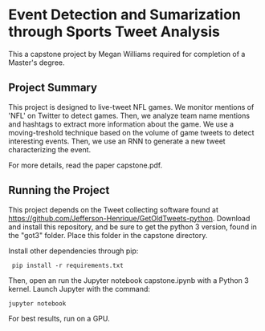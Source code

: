 # Event Detection and Sumarization through Sports Tweet Analysis
This a capstone project by Megan Williams required for completion of a Master's degree.

## Project Summary
This project is designed to live-tweet NFL games. We monitor mentions of 'NFL' on Twitter to detect games. Then, we analyze team name mentions and hashtags to extract more information about the game. We use a moving-treshold technique based on the volume of game tweets to detect interesting events. Then, we use an RNN to generate a new tweet characterizing the event.

For more details, read the paper capstone.pdf. 

## Running the Project
This project depends on the Tweet collecting software found at https://github.com/Jefferson-Henrique/GetOldTweets-python. Download and install this repository, and be sure to get the python 3 version, found in the "got3" folder. Place this folder in the capstone directory.

Install other dependencies through pip:

``` pip install -r requirements.txt```

Then, open an run the Jupyter notebook capstone.ipynb with a Python 3 kernel. Launch Jupyter with the command:

```jupyter notebook```

 For best results, run on a GPU. 
